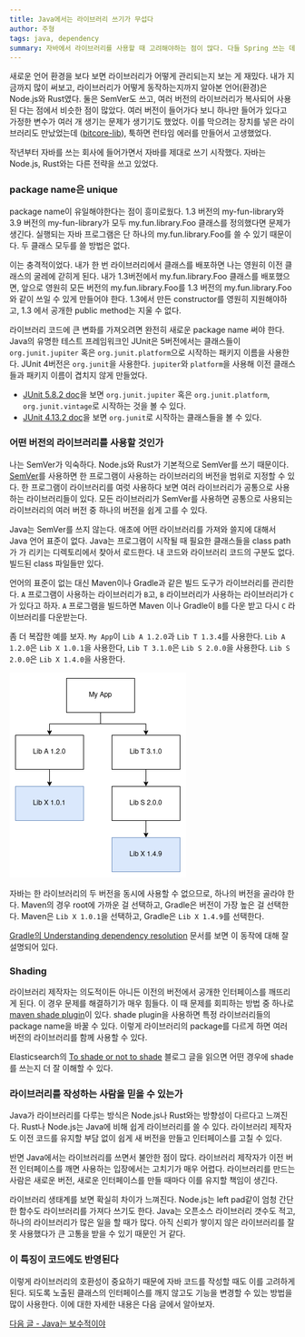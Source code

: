 ```yaml
---
title: Java에서는 라이브러리 쓰기가 무섭다
author: 주형
tags: java, dependency
summary: 자바에서 라이브러리를 사용할 때 고려해야하는 점이 많다. 다들 Spring 쓰는 데에는 이유가 있다.
---
```


새로운 언어 환경을 보다 보면 라이브러리가 어떻게 관리되는지 보는 게 재밌다. 내가
지금까지 많이 써보고, 라이브러리가 어떻게 동작하는지까지 알아본 언어(환경)은
Node.js와 Rust였다. 둘은 SemVer도 쓰고, 여러 버전의 라이브러리가 복사되어 사용된
다는 점에서 비슷한 점이 많았다. 여러 버전이 들어가다 보니 하나만 들어가 있다고
가정한 변수가 여러 개 생기는 문제가 생기기도 했었다. 이를 막으려는 장치를 넣은
라이브러리도 만났었는데 ([bitcore-lib](https://github.com/bitpay/bitcore/tree/v8.0.0/packages/bitcore-lib)),
툭하면 런타임 에러를 만들어서 고생했었다.

작년부터 자바를 쓰는 회사에 들어가면서 자바를 제대로 쓰기 시작했다. 자바는
Node.js, Rust와는 다른 전략을 쓰고 있었다.

### package name은 unique

package name이 유일해야한다는 점이 흥미로웠다. 1.3 버전의 my-fun-library와 3.9
버전의 my-fun-library가 모두 my.fun.library.Foo 클래스를 정의했다면 문제가
생긴다. 실행되는 자바 프로그램은 단 하나의 my.fun.library.Foo를 쓸 수 있기
때문이다. 두 클래스 모두를 쓸 방법은 없다.

이는 충격적이었다. 내가 한 번 라이브러리에서 클래스를 배포하면 나는 영원히 이전
클래스의 굴레에 갇히게 된다. 내가 1.3버전에서 my.fun.library.Foo 클래스를
배포했으면, 앞으로 영원히 모든 버전의 my.fun.library.Foo를 1.3 버전의
my.fun.library.Foo와 같이 쓰일 수 있게 만들어야 한다. 1.3에서 만든 constructor를
영원히 지원해야하고, 1.3 에서 공개한 public method는 지울 수 없다.

라이브러리 코드에 큰 변화를 가져오려면 완전히 새로운 package name 써야 한다.
Java의 유명한 테스트 프레임워크인 JUnit은 5버전에서는 클래스들이
`org.junit.jupiter` 혹은 `org.junit.platform`으로 시작하는 패키지 이름을
사용한다. JUnit 4버전은 `org.junit`을 사용한다. `jupiter`와 `platform`을 사용해
이전 클래스 들과 패키지 이름이 겹치지 않게 만들었다.

- [JUnit 5.8.2 doc](https://junit.org/junit5/docs/current/api/)을 보면
  `org.junit.jupiter` 혹은 `org.junit.platform`, `org.junit.vintage`로 시작하는
  것을 볼 수 있다.
- [JUnit 4.13.2 doc](https://junit.org/junit4/javadoc/latest/index.html)을 보면
  `org.junit`로 시작하는 클래스들을 볼 수 있다.

### 어떤 버전의 라이브러리를 사용할 것인가

나는 SemVer가 익숙하다. Node.js와 Rust가 기본적으로 SemVer를 쓰기 때문이다.
[SemVer](https://semver.org/)를 사용하면 한 프로그램이 사용하는 라이브러리의
버전을 범위로 지정할 수 있다. 한 프로그램이 라이브러리를 여럿 사용하다 보면 여러
라이브러리가 공통으로 사용하는 라이브러리들이 있다. 모든 라이브러리가 SemVer를
사용하면 공통으로 사용되는 라이브러리의 여러 버전 중 하나의 버전을 쉽게 고를 수
있다.

Java는 SemVer를 쓰지 않는다. 애초에 어떤 라이브러리를 가져와 쓸지에 대해서 Java
언어 표준이 없다. Java는 프로그램이 시작될 때 필요한 클래스들을 class path가 가
리키는 디렉토리에서 찾아서 로드한다. 내 코드와 라이브러리 코드의 구분도 없다.
빌드된 class 파일들만 있다.

언어의 표준이 없는 대신 Maven이나 Gradle과 같은 빌드 도구가 라이브러리를
관리한다. `A` 프로그램이 사용하는 라이브러리가 `B`고, `B` 라이브러리가 사용하는
라이브러리가 `C`가 있다고 하자. `A` 프로그램을 빌드하면 Maven 이나 Gradle이
`B`를 다운 받고 다시 `C` 라이브러리를 다운받는다.

좀 더 복잡한 예를 보자. `My App`이 `Lib A 1.2.0`과 `Lib T 1.3.4`를 사용한다.
`Lib A 1.2.0`은 `Lib X 1.0.1`을 사용한다, `Lib T 3.1.0`은 `Lib S 2.0.0`을
사용한다. `Lib S 2.0.0`은 `Lib X 1.4.0`을 사용한다.

![dependency graph](/images/java-dependencies.png)

자바는 한 라이브러리의 두 버전을 동시에 사용할 수 없으므로, 하나의 버전을 골라야
한다. Maven의 경우 root에 가까운 걸 선택하고, Gradle은 버전이 가장 높은 걸
선택한다. Maven은 `Lib X 1.0.1`을 선택하고, Gradle은 `Lib X 1.4.9`를 선택한다.

[Gradle의 Understanding dependency resolution](https://docs.gradle.org/current/userguide/dependency_resolution.html#sub:resolution-strategy)
문서를 보면 이 동작에 대해 잘 설명되어 있다.

### Shading

라이브러리 제작자는 의도적이든 아니든 이전의 버전에서 공개한
인터페이스를 깨뜨리게 된다. 이 경우 문제를 해결하기가 매우 힘들다. 이
때 문제를 회피하는 방법 중 하나로 [maven shade plugin](https://maven.apache.org/plugins/maven-shade-plugin/)이 있다.
shade plugin을 사용하면 특정 라이브러리들의 package name을 바꿀 수
있다. 이렇게 라이브러리의 package를 다르게 하면 여러 버전의
라이브러리를 함께 사용할 수 있다.

Elasticsearch의 [To shade or not to shade](https://www.elastic.co/kr/blog/to-shade-or-not-to-shade) 블로그
글을 읽으면 어떤 경우에 shade를 쓰는지 더 잘 이해할 수 있다.

### 라이브러리를 작성하는 사람을 믿을 수 있는가

Java가 라이브러리를 다루는 방식은 Node.js나 Rust와는 방향성이 다르다고 느껴진다.
Rust나 Node.js는 Java에 비해 쉽게 라이브러리를 쓸 수 있다. 라이브러리 제작자도
이전 코드를 유지할 부담 없이 쉽게 새 버전을 만들고 인터페이스를 고칠 수 있다.

반면 Java에서는 라이브러리를 쓰면서 불안한 점이 많다. 라이브러리 제작자가 이전
버전 인터페이스를 깨면 사용하는 입장에서는 고치기가 매우 어렵다. 라이브러리를
만드는 사람은 새로운 버전, 새로운 인터페이스를 만들 때마다 이를 유지할 책임이
생긴다.

라이브러리 생태계를 보면 확실히 차이가 느껴진다. Node.js는 left pad같이 엄청
간단한 함수도 라이브러리를 가져다 쓰기도 한다. Java는 오픈소스 라이브러리 갯수도
적고, 하나의 라이브러리가 많은 일을 할 때가 많다. 아직 신뢰가 쌓이지 않은
라이브러리를 잘못 사용했다가 큰 고통을 받을 수 있기 때문인 거 같다.

### 이 특징이 코드에도 반영된다

이렇게 라이브러리의 호환성이 중요하기 때문에 자바 코드를 작성할 때도
이를 고려하게 된다. 되도록 노출된 클래스의 인터페이스를 깨지 않고도
기능을 변경할 수 있는 방법을 많이 사용한다. 이에 대한 자세한 내용은
다음 글에서 알아보자.

[다음 글 - Java는 보수적이야](./2022-01-23-b-java-conservative-patterns.html)

